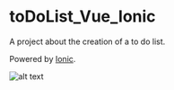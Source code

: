 # toDoList_Vue_Ionic

A project about the creation of a to do list.

Powered by [Ionic](https://ionicframework.com/docs).

![alt text](https://github.com/nrochard/toDoList_Vue_Ionic/blob/main/img/screen.png)
